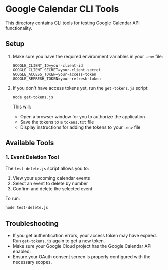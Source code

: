 # Google Calendar CLI Tools

This directory contains CLI tools for testing Google Calendar API functionality.

## Setup

1. Make sure you have the required environment variables in your `.env` file:
   ```
   GOOGLE_CLIENT_ID=your-client-id
   GOOGLE_CLIENT_SECRET=your-client-secret
   GOOGLE_ACCESS_TOKEN=your-access-token
   GOOGLE_REFRESH_TOKEN=your-refresh-token
   ```

2. If you don't have access tokens yet, run the `get-tokens.js` script:
   ```
   node get-tokens.js
   ```
   This will:
   - Open a browser window for you to authorize the application
   - Save the tokens to a `tokens.txt` file
   - Display instructions for adding the tokens to your `.env` file

## Available Tools

### 1. Event Deletion Tool

The `test-delete.js` script allows you to:
1. View your upcoming calendar events
2. Select an event to delete by number
3. Confirm and delete the selected event

To run:
```
node test-delete.js
```

## Troubleshooting

- If you get authentication errors, your access token may have expired. Run `get-tokens.js` again to get a new token.
- Make sure your Google Cloud project has the Google Calendar API enabled.
- Ensure your OAuth consent screen is properly configured with the necessary scopes.